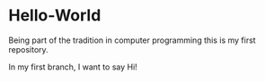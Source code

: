 # Hello-World
Being part of the tradition in computer programming this is my first repository.

In my first branch, I want to say Hi! 
